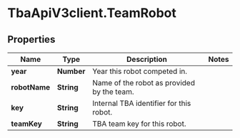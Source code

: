 # TbaApiV3client.TeamRobot

## Properties

Name | Type | Description | Notes
------------ | ------------- | ------------- | -------------
**year** | **Number** | Year this robot competed in. | 
**robotName** | **String** | Name of the robot as provided by the team. | 
**key** | **String** | Internal TBA identifier for this robot. | 
**teamKey** | **String** | TBA team key for this robot. | 


